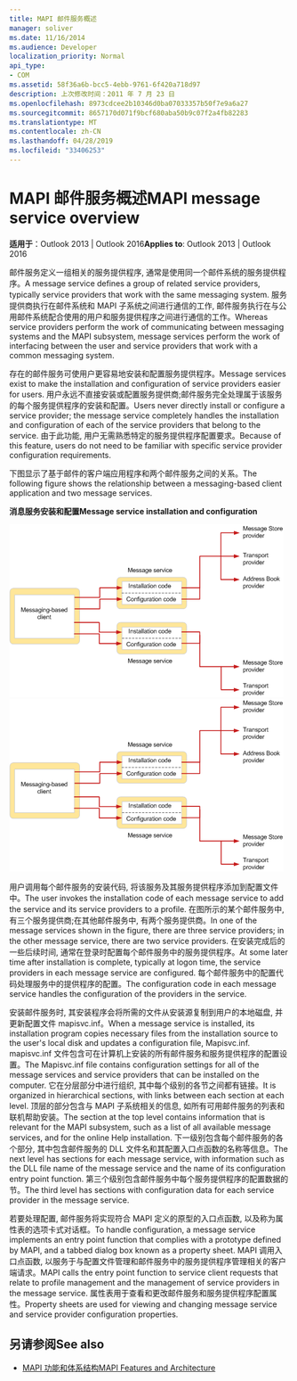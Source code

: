 ```yaml
---
title: MAPI 邮件服务概述
manager: soliver
ms.date: 11/16/2014
ms.audience: Developer
localization_priority: Normal
api_type:
- COM
ms.assetid: 58f36a6b-bcc5-4ebb-9761-6f420a718d97
description: 上次修改时间：2011 年 7 月 23 日
ms.openlocfilehash: 8973cdcee2b10346d0ba07033357b50f7e9a6a27
ms.sourcegitcommit: 8657170d071f9bcf680aba50b9c07f2a4fb82283
ms.translationtype: MT
ms.contentlocale: zh-CN
ms.lasthandoff: 04/28/2019
ms.locfileid: "33406253"
---
```

# <a name="mapi-message-service-overview"></a><span data-ttu-id="784bc-103">MAPI 邮件服务概述</span><span class="sxs-lookup"><span data-stu-id="784bc-103">MAPI message service overview</span></span>
  
<span data-ttu-id="784bc-104">**适用于**：Outlook 2013 | Outlook 2016</span><span class="sxs-lookup"><span data-stu-id="784bc-104">**Applies to**: Outlook 2013 | Outlook 2016</span></span> 
  
<span data-ttu-id="784bc-105">邮件服务定义一组相关的服务提供程序, 通常是使用同一个邮件系统的服务提供程序。</span><span class="sxs-lookup"><span data-stu-id="784bc-105">A message service defines a group of related service providers, typically service providers that work with the same messaging system.</span></span> <span data-ttu-id="784bc-106">服务提供商执行在邮件系统和 MAPI 子系统之间进行通信的工作, 邮件服务执行在与公用邮件系统配合使用的用户和服务提供程序之间进行通信的工作。</span><span class="sxs-lookup"><span data-stu-id="784bc-106">Whereas service providers perform the work of communicating between messaging systems and the MAPI subsystem, message services perform the work of interfacing between the user and service providers that work with a common messaging system.</span></span>  
  
<span data-ttu-id="784bc-107">存在的邮件服务可使用户更容易地安装和配置服务提供程序。</span><span class="sxs-lookup"><span data-stu-id="784bc-107">Message services exist to make the installation and configuration of service providers easier for users.</span></span> <span data-ttu-id="784bc-108">用户永远不直接安装或配置服务提供商;邮件服务完全处理属于该服务的每个服务提供程序的安装和配置。</span><span class="sxs-lookup"><span data-stu-id="784bc-108">Users never directly install or configure a service provider; the message service completely handles the installation and configuration of each of the service providers that belong to the service.</span></span> <span data-ttu-id="784bc-109">由于此功能, 用户无需熟悉特定的服务提供程序配置要求。</span><span class="sxs-lookup"><span data-stu-id="784bc-109">Because of this feature, users do not need to be familiar with specific service provider configuration requirements.</span></span> 
  
<span data-ttu-id="784bc-110">下图显示了基于邮件的客户端应用程序和两个邮件服务之间的关系。</span><span class="sxs-lookup"><span data-stu-id="784bc-110">The following figure shows the relationship between a messaging-based client application and two message services.</span></span>
  
<span data-ttu-id="784bc-111">**消息服务安装和配置**</span><span class="sxs-lookup"><span data-stu-id="784bc-111">**Message service installation and configuration**</span></span>
  
<span data-ttu-id="784bc-112">![邮件服务的安装和配置](media/amapi_44.gif "邮件服务的安装和配置")</span><span class="sxs-lookup"><span data-stu-id="784bc-112">![Message service installation and configuration](media/amapi_44.gif "Message service installation and configuration")</span></span>
  
<span data-ttu-id="784bc-113">用户调用每个邮件服务的安装代码, 将该服务及其服务提供程序添加到配置文件中。</span><span class="sxs-lookup"><span data-stu-id="784bc-113">The user invokes the installation code of each message service to add the service and its service providers to a profile.</span></span> <span data-ttu-id="784bc-114">在图所示的某个邮件服务中, 有三个服务提供商;在其他邮件服务中, 有两个服务提供商。</span><span class="sxs-lookup"><span data-stu-id="784bc-114">In one of the message services shown in the figure, there are three service providers; in the other message service, there are two service providers.</span></span> <span data-ttu-id="784bc-115">在安装完成后的一些后续时间, 通常在登录时配置每个邮件服务中的服务提供程序。</span><span class="sxs-lookup"><span data-stu-id="784bc-115">At some later time after installation is complete, typically at logon time, the service providers in each message service are configured.</span></span> <span data-ttu-id="784bc-116">每个邮件服务中的配置代码处理服务中的提供程序的配置。</span><span class="sxs-lookup"><span data-stu-id="784bc-116">The configuration code in each message service handles the configuration of the providers in the service.</span></span>
  
<span data-ttu-id="784bc-117">安装邮件服务时, 其安装程序会将所需的文件从安装源复制到用户的本地磁盘, 并更新配置文件 mapisvc.inf。</span><span class="sxs-lookup"><span data-stu-id="784bc-117">When a message service is installed, its installation program copies necessary files from the installation source to the user's local disk and updates a configuration file, Mapisvc.inf.</span></span> <span data-ttu-id="784bc-118">mapisvc.inf 文件包含可在计算机上安装的所有邮件服务和服务提供程序的配置设置。</span><span class="sxs-lookup"><span data-stu-id="784bc-118">The Mapisvc.inf file contains configuration settings for all of the message services and service providers that can be installed on the computer.</span></span> <span data-ttu-id="784bc-119">它在分层部分中进行组织, 其中每个级别的各节之间都有链接。</span><span class="sxs-lookup"><span data-stu-id="784bc-119">It is organized in hierarchical sections, with links between each section at each level.</span></span> <span data-ttu-id="784bc-120">顶层的部分包含与 MAPI 子系统相关的信息, 如所有可用邮件服务的列表和联机帮助安装。</span><span class="sxs-lookup"><span data-stu-id="784bc-120">The section at the top level contains information that is relevant for the MAPI subsystem, such as a list of all available message services, and for the online Help installation.</span></span> <span data-ttu-id="784bc-121">下一级别包含每个邮件服务的各个部分, 其中包含邮件服务的 DLL 文件名和其配置入口点函数的名称等信息。</span><span class="sxs-lookup"><span data-stu-id="784bc-121">The next level has sections for each message service, with information such as the DLL file name of the message service and the name of its configuration entry point function.</span></span> <span data-ttu-id="784bc-122">第三个级别包含邮件服务中每个服务提供程序的配置数据的节。</span><span class="sxs-lookup"><span data-stu-id="784bc-122">The third level has sections with configuration data for each service provider in the message service.</span></span> 
  
<span data-ttu-id="784bc-123">若要处理配置, 邮件服务将实现符合 MAPI 定义的原型的入口点函数, 以及称为属性表的选项卡式对话框。</span><span class="sxs-lookup"><span data-stu-id="784bc-123">To handle configuration, a message service implements an entry point function that complies with a prototype defined by MAPI, and a tabbed dialog box known as a property sheet.</span></span> <span data-ttu-id="784bc-124">MAPI 调用入口点函数, 以服务于与配置文件管理和邮件服务中的服务提供程序管理相关的客户端请求。</span><span class="sxs-lookup"><span data-stu-id="784bc-124">MAPI calls the entry point function to service client requests that relate to profile management and the management of service providers in the message service.</span></span> <span data-ttu-id="784bc-125">属性表用于查看和更改邮件服务和服务提供程序配置属性。</span><span class="sxs-lookup"><span data-stu-id="784bc-125">Property sheets are used for viewing and changing message service and service provider configuration properties.</span></span> 
  
## <a name="see-also"></a><span data-ttu-id="784bc-126">另请参阅</span><span class="sxs-lookup"><span data-stu-id="784bc-126">See also</span></span>

- [<span data-ttu-id="784bc-127">MAPI 功能和体系结构</span><span class="sxs-lookup"><span data-stu-id="784bc-127">MAPI Features and Architecture</span></span>](mapi-features-and-architecture.md)


